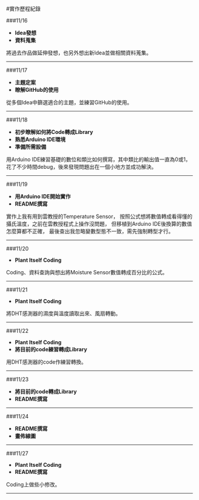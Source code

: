 #實作歷程紀錄

###11/16
- __Idea發想__
- __資料蒐集__

將過去作品做延伸發想，也另外想出新Idea並做相關資料蒐集。

---

###11/17
- __主題定案__
- __瞭解GitHub的使用__

從多個Idea中篩選適合的主題，並練習GitHub的使用。

---

###11/18
- __初步瞭解如何將Code轉成Library__
- __熟悉Arduino IDE環境__
- __準備所需設備__

用Arduino IDE練習基礎的數位和類比如何撰寫，其中類比的輸出值一直為0或1，
花了不少時間debug，後來發現問題出在一個小地方並成功解決。

---

###11/19
- __用Arduino IDE開始實作__
- __README撰寫__

實作上我有用到雲教授的Temperature Sensor，
按照公式想將數值轉成看得懂的攝氏溫度，之前在雲教授程式上操作沒問題，
但移植到Arduino IDE後換算的數值怎麼算都不正確，
最後查出我忽略變數型態不一致，需先強制轉型才行。

---

###11/20
- __Plant Itself Coding__

Coding、資料查詢與想出將Moisture Sensor數值轉成百分比的公式。

---

###11/21
- __Plant Itself Coding__

將DHT感測器的濕度與溫度讀取出來、風扇轉動。

---

###11/22
- __Plant Itself Coding__
- __將目前的code練習轉成Library__

用DHT感測器的code作練習轉換。

---

###11/23
- __將目前的code轉成Library__
- __README撰寫__

---

###11/24
- __README撰寫__
- __畫佈線圖__

---

###11/27
- __Plant Itself Coding__
- __README撰寫__

Coding上做些小修改。

---
